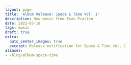 ```yaml
---
layout: page
title: 'Album Release: Space & Time Vol. 1'
description: New music from Evan Pratten
date: 2022-05-10
tags: music
draft: true
extra:
  auto_center_images: true
  excerpt: Release notification for Space & Time Vol. 1
aliases:
- /blog/album-space-time
---
```

